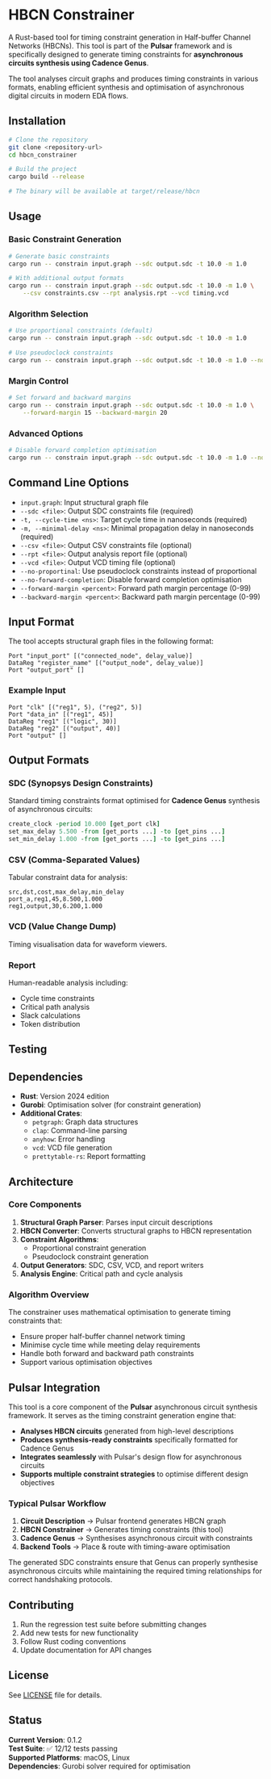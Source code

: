 # HBCN Constrainer

A Rust-based tool for timing constraint generation in Half-buffer Channel Networks (HBCNs). This tool is part of the **Pulsar** framework and is specifically designed to generate timing constraints for **asynchronous circuits synthesis using Cadence Genus**.

The tool analyses circuit graphs and produces timing constraints in various formats, enabling efficient synthesis and optimisation of asynchronous digital circuits in modern EDA flows.

## Installation

```bash
# Clone the repository
git clone <repository-url>
cd hbcn_constrainer

# Build the project
cargo build --release

# The binary will be available at target/release/hbcn
```

## Usage

### Basic Constraint Generation

```bash
# Generate basic constraints
cargo run -- constrain input.graph --sdc output.sdc -t 10.0 -m 1.0

# With additional output formats
cargo run -- constrain input.graph --sdc output.sdc -t 10.0 -m 1.0 \
    --csv constraints.csv --rpt analysis.rpt --vcd timing.vcd
```

### Algorithm Selection

```bash
# Use proportional constraints (default)
cargo run -- constrain input.graph --sdc output.sdc -t 10.0 -m 1.0

# Use pseudoclock constraints
cargo run -- constrain input.graph --sdc output.sdc -t 10.0 -m 1.0 --no-proportinal
```

### Margin Control

```bash
# Set forward and backward margins
cargo run -- constrain input.graph --sdc output.sdc -t 10.0 -m 1.0 \
    --forward-margin 15 --backward-margin 20
```

### Advanced Options

```bash
# Disable forward completion optimisation
cargo run -- constrain input.graph --sdc output.sdc -t 10.0 -m 1.0 --no-forward-completion
```

## Command Line Options

- `input.graph`: Input structural graph file
- `--sdc <file>`: Output SDC constraints file (required)
- `-t, --cycle-time <ns>`: Target cycle time in nanoseconds (required)
- `-m, --minimal-delay <ns>`: Minimal propagation delay in nanoseconds (required)
- `--csv <file>`: Output CSV constraints file (optional)
- `--rpt <file>`: Output analysis report file (optional)
- `--vcd <file>`: Output VCD timing file (optional)
- `--no-proportinal`: Use pseudoclock constraints instead of proportional
- `--no-forward-completion`: Disable forward completion optimisation
- `--forward-margin <percent>`: Forward path margin percentage (0-99)
- `--backward-margin <percent>`: Backward path margin percentage (0-99)

## Input Format

The tool accepts structural graph files in the following format:

```
Port "input_port" [("connected_node", delay_value)]
DataReg "register_name" [("output_node", delay_value)]
Port "output_port" []
```

### Example Input
```
Port "clk" [("reg1", 5), ("reg2", 5)]
Port "data_in" [("reg1", 45)]
DataReg "reg1" [("logic", 30)]
DataReg "reg2" [("output", 40)]
Port "output" []
```

## Output Formats

### SDC (Synopsys Design Constraints)
Standard timing constraints format optimised for **Cadence Genus** synthesis of asynchronous circuits:
```tcl
create_clock -period 10.000 [get_port clk]
set_max_delay 5.500 -from [get_ports ...] -to [get_pins ...]
set_min_delay 1.000 -from [get_ports ...] -to [get_pins ...]
```

### CSV (Comma-Separated Values)
Tabular constraint data for analysis:
```csv
src,dst,cost,max_delay,min_delay
port_a,reg1,45,8.500,1.000
reg1,output,30,6.200,1.000
```

### VCD (Value Change Dump)
Timing visualisation data for waveform viewers.

### Report
Human-readable analysis including:
- Cycle time constraints
- Critical path analysis
- Slack calculations
- Token distribution

## Testing

## Dependencies

- **Rust**: Version 2024 edition
- **Gurobi**: Optimisation solver (for constraint generation)
- **Additional Crates**: 
  - `petgraph`: Graph data structures
  - `clap`: Command-line parsing
  - `anyhow`: Error handling
  - `vcd`: VCD file generation
  - `prettytable-rs`: Report formatting

## Architecture

### Core Components

1. **Structural Graph Parser**: Parses input circuit descriptions
2. **HBCN Converter**: Converts structural graphs to HBCN representation
3. **Constraint Algorithms**: 
   - Proportional constraint generation
   - Pseudoclock constraint generation
4. **Output Generators**: SDC, CSV, VCD, and report writers
5. **Analysis Engine**: Critical path and cycle analysis

### Algorithm Overview

The constrainer uses mathematical optimisation to generate timing constraints that:
- Ensure proper half-buffer channel network timing
- Minimise cycle time while meeting delay requirements
- Handle both forward and backward path constraints
- Support various optimisation objectives

## Pulsar Integration

This tool is a core component of the **Pulsar** asynchronous circuit synthesis framework. It serves as the timing constraint generation engine that:

- **Analyses HBCN circuits** generated from high-level descriptions
- **Produces synthesis-ready constraints** specifically formatted for Cadence Genus
- **Integrates seamlessly** with Pulsar's design flow for asynchronous circuits
- **Supports multiple constraint strategies** to optimise different design objectives

### Typical Pulsar Workflow

1. **Circuit Description** → Pulsar frontend generates HBCN graph
2. **HBCN Constrainer** → Generates timing constraints (this tool)
3. **Cadence Genus** → Synthesises asynchronous circuit with constraints
4. **Backend Tools** → Place & route with timing-aware optimisation

The generated SDC constraints ensure that Genus can properly synthesise asynchronous circuits while maintaining the required timing relationships for correct handshaking protocols.

## Contributing

1. Run the regression test suite before submitting changes
2. Add new tests for new functionality
3. Follow Rust coding conventions
4. Update documentation for API changes

## License

See [LICENSE](LICENSE) file for details.

## Status

**Current Version**: 0.1.2  
**Test Suite**: ✅ 12/12 tests passing  
**Supported Platforms**: macOS, Linux  
**Dependencies**: Gurobi solver required for optimisation

